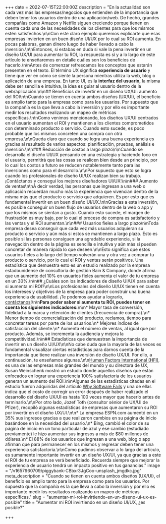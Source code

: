 +++
date = 2022-07-15T22:00:00Z
description = "En la actualidad son cada vez más las empresas/negocios que entienden de la importancia que deben tener los usuarios dentro de una aplicación/web. De hecho, grandes compañías como Amazon y Netflix siguen creciendo porque tienen en cuenta cada una de las necesidades de los clientes para que los mismos estén satisfechos.\n\nCon este claro ejemplo queremos explicarte que esas empresas invierten en un buen diseño UI/UX por lo cual su ROI aumenta. En pocas palabras, ganan dinero luego de haber llevado a cabo la inversión.\n\nEntonces, si estabas en duda si vale la pena invertir en un diseño UX/UI para aumentar tu ROI, la respuesta es sí y a lo largo de este artículo te enseñaremos en detalle cuáles son los beneficios de hacerlo.\n\nAntes de comenzar refrescamos los conceptos que estarán presenten en el texto. El término UX significa **experiencia de usuario** y tiene que ver en cómo se siente la persona mientras utiliza la web, blog o aplicación de una empresa. En tanto UI, es la **interfaz del usuario,** la misma debe ser sencilla e intuitiva, la idea es guiar al usuario dentro de la web/aplicación.\n\n## Beneficios de invertir en un diseño UX/UI: aumento del ROI\n\nCuando se tienen en cuenta ambos diseños (UX/UI), el beneficio es amplio tanto para la empresa como para los usuarios. Por supuesto que la compañía es la que lleva a cabo la inversión y por ello es importante medir los resultados realizando un mapeo de métricas específicas.\n\nComo venimos mencionando, los diseños UX/UI centrados en el usuario aumentan el ROI y mantienen a los clientes comprometidos con determinado producto o servicio. Cuando esto sucede, es poco probable que los mismos concreten una compra con otra empresa.\n\nQueda claro que cuando se logra una buena experiencia es gracias al resultado de varios aspectos: planificación, pruebas, análisis e inversión.\n\n### Reducción de costos a largo plazo\n\nCuando se desarrolla el diseño UI/UX pensando en una estrategia y haciendo foco en el usuario, permitirá que las cosas se realicen bien desde un principio, por lo cual los costos a futuro se reducen notablemente tanto para las inversiones como para el desarrollo.\n\nPor supuesto que esto se logra cuando los profesionales de diseño UI/UX realizan bien su trabajo. ¡Contáctanos y conseguí los mejores diseñadores UI/UX!\n\n### Aumento de ventas\n\nA decir verdad, las personas que ingresan a una web o aplicación recuerdan mucho más la experiencia que vivencian dentro de la misma más que el producto o servicio que adquieren. Es por esto que es fundamental invertir en un buen diseño UI/UX.\n\nGracias a esta inversión, es posible conseguir un buen flujo de usuarios dentro de la web o app y que los mismos se sientan a gusto. Cuando esto sucede, el margen de frustración es muy bajo, por lo cual el proceso de compra es satisfactorio y las ventas y el ROI aumentan.\n\n### Usuarios fieles a largo plazo\n\nToda empresa desea conseguir que cada vez más usuarios adquieran su producto o servicio y aún más si estos se mantienen a largo plazo. Esto es posible si las personas consiguen una agradable experiencia, si la navegación dentro de la página es sencilla e intuitiva y aún más si pueden concretar de manera rápida lo que deseen.\n\nEsto significa que estos usuarios fieles a lo largo del tiempo volverán una y otra vez a comprar tu producto o servicio, por lo cual el ROI y ventas serán positivos. Una estadística que demuestra esto es un estudio realizado por la empresa estadounidense de consultoría de gestión Bain & Company, donde afirma que un aumento del 10% en usuarios fieles aumenta el valor de tu empresa en un 30%.\n\n## ¿Cuáles son los indicadores de diseño UI/UX para saber si aumenta mi ROI?\n\nLos profesionales del diseño UI/UX tienen en cuenta los intereses y objetivos de la empresa para poder construir una buena experiencia de usabilidad. ¡Te podemos ayudar a lograrlo, [contáctanos](/es/contact)!\n\n**Para poder saber si aumenta tu ROI, puedes tener en cuenta los siguientes indicadores:**\n\n* Mayor tasa de conversión, fidelidad a la marca y retención de clientes (frecuencia de compra).\n* Menor tiempo de comercialización del producto, reclamos, tiempo para concretar tareas por parte de los usuarios.\n* Mejores índices de satisfacción del cliente.\n* Aumenta el número de ventas, al igual que por producto. Además, se incrementa la audiencia y mejora la competitividad.\n\n## Estadísticas que demuestran la importancia de invertir en un diseño UI/UX\n\nNo cabe duda que la mayoría de las veces es fundamental visualizar ciertas estadísticas para darnos cuenta de la importancia que tiene realizar una inversión de diseño UX/UI. Por ello, a continuación, te enseñamos algunas.\n\n[Human Factors International (HFI)](https://www.humanfactors.com/), es una de las empresas más grandes del mundo y su directora de UX, Susan Weinschenk mostró un estudio donde aquellos diseños que están enfocados en lograr una experiencia 100% satisfactoria de los usuarios generan un aumento del ROI.\n\nAlgunas de las estadísticas citadas en el estudio fueron adquiridas del artículo [Why Software Fails](http://spectrum.ieee.org/computing/software/why-software-fails) y una de ellas indica que el costo de corregir un error después de haber realizado el desarrollo del diseño UX/UI es hasta 100 veces mayor que hacerlo antes de terminarlo.\n\nPor otro lado, Jozef Toth (consultor sénior de UX/UI de Pfizer), recopiló algunas estadísticas de empresas que aumentaron su ROI por invertir en el diseño UX/UI.\n\n* La empresa ESPN.com aumentó en un 35% sus ingresos gracias a que realizaron cambios en su página de inicio basándose en la necesidad del usuario.\n* Bing, cambió el color de su página de inicio en un tono particular de azul y ese cambio (estudiado previamente) le hizo aumentar sus ingresos a más de $80 millones de dólares.\n* El 88% de los usuarios que ingresan a una web, blog o app afirman que para permanecer en los mismos y regresar deben tener una experiencia satisfactoria.\n\nComo pudimos observar a lo largo del artículo, es sumamente importante invertir en un diseño UX/UI, ya que gracias a este el ROI de tu empresa se verá beneficiado. Recuerda siempre que mejorar la experiencia de usuario tendrá un impacto positivo en tus ganancias."
image = "/v1657960709/piggybank-CBbxr3JgCoo-unsplash_jmgdkc.jpg"
meta_description = "Cuando se tienen en cuenta ambos diseños (UX/UI), el beneficio es amplio tanto para la empresa como para los usuarios. Por supuesto que la compañía es la que lleva a cabo la inversión y por ello es importante medir los resultados realizando un mapeo de métricas específicas."
slug = "aumentar-mi-roi-invirtiendo-en-un-diseno-ui-ux-es-posible"
title = "Aumentar mi ROI invirtiendo en un diseño UI/UX, ¿es posible?"

+++
